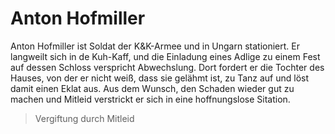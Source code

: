 # Anton Hofmiller

Anton Hofmiller ist Soldat der K&K-Armee und in Ungarn stationiert. Er langweilt sich in de Kuh-Kaff, und die Einladung eines Adlige zu einem Fest auf dessen Schloss verspricht Abwechslung. Dort fordert er die Tochter des Hauses, von der er nicht weiß, dass sie gelähmt ist, zu Tanz auf und löst damit einen Eklat aus. Aus dem Wunsch, den Schaden wieder gut zu machen und Mitleid verstrickt er sich in eine hoffnungslose Sitation.

> Vergiftung durch Mitleid
